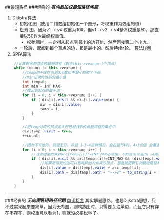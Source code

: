 ##最短路径
###经典的 ***有向图加权最短路径问题***
1. Dijkstra算法
    * 初始化图（使用二维数组初始化一个图形，将权重作为数组的值）
    * 松弛 图，因为v1 -> v4 权重为100，但v1 -> v3 -> v4整体权重是50，那直接以50作为最终权重值。
        * 松弛图时，一定得从起点到最小的边开始，然后再找第二个小边。。。
    * 一轮后，起点到每个顶点的边，都是最小的。然后持续n轮。
[算法详解](https://blog.csdn.net/qq_35644234/article/details/60870719)
2. SPFA算法
    

```java
    //计算剩余的顶点的最短路径（剩余this->vexnum-1个顶点）
    while (count != this->vexnum) {
        //temp用于保存当前dis数组中最小的那个下标
        //min记录的当前的最小值
        int temp=0;
        int min = INT_MAX;
        //找出到起点的最小边
        for (i = 0; i < this->vexnum; i++) {
            if (!dis[i].visit && dis[i].value<min) {
                min = dis[i].value;
                temp = i;
            }
        }

        //把temp对应的顶点加入到已经找到的最短路径的集合中
        dis[temp].visit = true;
        ++count;
        
        //因为不可达的，则是无穷。并且 1-3-4这种情况，会在运行4时，4+3的值 会覆盖出来。
        for (i = 0; i < this->vexnum; i++) {
            //注意这里的条件arc[temp][i]!=INT_MAX必须加，不然会出现溢出，从而造成程序异常
            if (!dis[i].visit && arc[temp][i]!=INT_MAX && (dis[temp].value + arc[temp][i]) < dis[i].value) {
                //如果新得到的边可以影响其他为访问的顶点，那就就更新它的最短路径和长度
                dis[i].value = dis[temp].value + arc[temp][i];
                dis[i].path = dis[temp].path + "-->v" + to_string(i + 1);
            }
        }
    }
```
***
###经典的 ***无向图最短路径问题***
[单词接龙](https://leetcode-cn.com/problems/word-ladder/)
其实解题思路，也是Dijkstra思想，只不过实现起来要简单，因为无向图，则构造图时，只需要关注半边，而且它只有存在不存在，则权重可以看为1，则就没必要松弛了。
